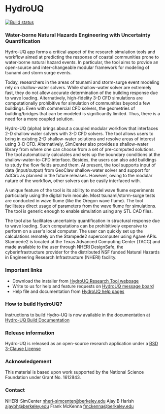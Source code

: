 # HydroUQ 


[![Build status](https://ci.appveyor.com/api/projects/status/k1cfrfmjsq14akso?svg=true)](https://ci.appveyor.com/project/fmckenna/hydrouq)

### Water-borne Natural Hazards Engineering with Uncertainty Quantification ###

Hydro-UQ app forms a critical aspect of the research simulation tools and workflow aimed at predicting the response of coastal communities prone to water-borne natural hazard events. In particular, the tool aims to provide an open-source and inter-changeable modular framework for modeling of tsunami and storm surge events.

Today, researchers in the areas of tsunami and storm-surge event modeling rely on shallow-water solvers. While shallow-water solver are extremely fast, they do not allow accurate determination of the building response due to wave loading. Alternatively, high-fidelity 3-D CFD simulations are computationally prohibitive for simulation of communities beyond a few buildings. Even with commercial CFD solvers, the geometries of building/bridges that can be modeled is significantly limited. Thus, there is a need for a more coupled solution.

Hydro-UQ (alpha) brings about a coupled modular workflow that interfaces 2-D shallow water solvers with 3-D CFD solvers. The tool allows users to bring in existing 2-D shallow-water solutions and resolve areas of interest using 3-D CFD. Alternatively, SimCenter also provides a shallow-water library from where one can choose from a set of pre-computed solutions. The tool automatically calculates and sets up the boundary conditions at the shallow-water-to-CFD interface. Besides, the users can also add buildings to study the flow fields around them. At present, the tool supports input of data (input/output) from GeoClaw shallow-water solver and support for AdCirc as planned in the future releases. However, owing to the modular nature of the workflow, other solvers can be easily interfaced with.

A unique feature of the tool is its ability to model wave flume experiments particularly using the digital twin module. Most tsunami/storm-surge tests are conducted in wave flume (like the Oregon wave flume). The tool facilitates direct usage of parameters from the wave flume for simulations. The tool is generic enough to enable simulation using any STL CAD files.

The tool also facilitates uncertainty quantification in structural response due to wave loading. Such computations can be prohibitively expensive to perform on a user's local computer. The user can quickly set up the calculations remotely on the Stampede2 supercomputer using Agave APIs. Stampede2 is located at the Texas Advanced Computing Center (TACC) and made available to the user through NHERI DesignSafe, the cyberinfrastructure provider for the distributed NSF funded Natural Hazards in Engineering Research Infrastructure (NHERI) facility.

### Important links

- Download the installer from [HydroUQ Research Tool webpage](https://simcenter.designsafe-ci.org/research-tools/hydro-uq)
- Write to us for help and feature requests on [HydroUQ message board](http://simcenter-messageboard.designsafe-ci.org/smf/index.php?board=17.0)
- Help file and documentation from [HydroUQ help pages](https://nheri-simcenter.github.io/HydroUQ)

### How to build HydroUQ?

Instructions to build Hydro-UQ is now available in the documentation at [Hydro-UQ Build Documentation](https://nheri-simcenter.github.io/HydroUQ/Hydro/devman/build.html)

### Release information

Hydro-UQ is released as an open-source research application under a [BSD 3-Clause License](https://github.com/NHERI-SimCenter/HydroUQ/blob/master/LICENSE)

### Acknowledgement

This material is based upon work supported by the National Science Foundation under Grant No. 1612843.

### Contact

NHERI-SimCenter nheri-simcenter@berkeley.edu
Ajay B Harish ajaybh@berkeley.edu
Frank McKenna fmckenna@berkeley.edu
